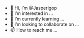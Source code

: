 - 👋 Hi, I’m @Jasperigop
- 👀 I’m interested in ...
- 🌱 I’m currently learning ...
- 💞️ I’m looking to collaborate on ...
- 📫 How to reach me ...

<!---
Jasperigop/Jasperigop is a ✨ special ✨ repository because its `README.md` (this file) appears on your GitHub profile.
You can click the Preview link to take a look at your changes.
--->
